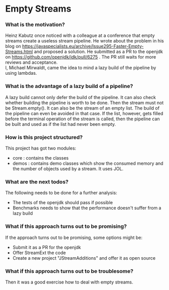 # Empty Streams

### What is the motivation?

Heinz Kabutz once noticed with a colleague at a conference that empty streams create a useless stream pipeline. He wrote
about the problem in his blog on https://javaspecialists.eu/archive/Issue295-Faster-Empty-Streams.html
and proposed a solution. He submitted as a PR to the openjdk on https://github.com/openjdk/jdk/pull/6275 . The PR still
waits for more reviews and acceptance.    
I, Michael Mirwaldt, came the idea to mind a lazy build of the pipeline by using lambdas.

### What is the advantage of a lazy build of a pipeline?

A lazy build cannot only defer the build of the pipeline. It can also check whether building the pipeline is worth to be
done. Then the stream must not be Stream.empty(). It can also be the stream of an empty list. The build of the pipeline
can even be avoided in that case. If the list, however, gets filled before the terminal operation of the stream is called,
then the pipeline can be built and used as if the list had never been empty.

### How is this project structured?
This project has got two modules:
* core : contains the classes
* demos : contains demo classes which show the consumed memory and the number of objects used by a stream. It uses JOL.

### What are the next todos?
The following needs to be done for a further analysis:
* The tests of the openjdk should pass if possible
* Benchmarks needs to show that the performance doesn't suffer from a lazy build

### What if this approach turns out to be promising?
If the approach turns out to be promising, some options might be:
* Submit it as a PR for the openjdk 
* Offer StreamExt the code
* Create a new project "JStreamAdditions" and offer it as open source

### What if this approach turns out to be troublesome?
Then it was a good exercise how to deal with empty streams.